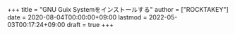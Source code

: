 +++
title = "GNU Guix Systemをインストールする"
author = ["ROCKTAKEY"]
date = 2020-08-04T00:00:00+09:00
lastmod = 2022-05-03T00:17:24+09:00
draft = true
+++
